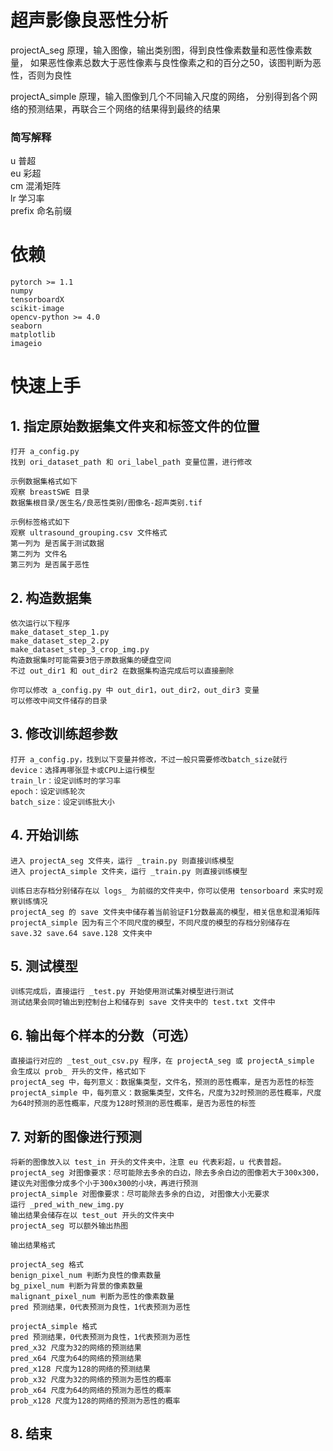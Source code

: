 # 超声影像良恶性分析

projectA_seg 原理，输入图像，输出类别图，得到良性像素数量和恶性像素数量，
如果恶性像素总数大于恶性像素与良性像素之和的百分之50，该图判断为恶性，否则为良性  

projectA_simple 原理，输入图像到几个不同输入尺度的网络，
分别得到各个网络的预测结果，再联合三个网络的结果得到最终的结果  

### 简写解释
u 普超  
eu 彩超  
cm 混淆矩阵  
lr 学习率  
prefix 命名前缀  

# 依赖
```
pytorch >= 1.1  
numpy  
tensorboardX  
scikit-image  
opencv-python >= 4.0  
seaborn  
matplotlib  
imageio  
```

# 快速上手
## 1. 指定原始数据集文件夹和标签文件的位置  
    打开 a_config.py  
    找到 ori_dataset_path 和 ori_label_path 变量位置，进行修改  
    
    示例数据集格式如下  
    观察 breastSWE 目录  
    数据集根目录/医生名/良恶性类别/图像名-超声类别.tif  
    
    示例标签格式如下  
    观察 ultrasound_grouping.csv 文件格式  
    第一列为 是否属于测试数据  
    第二列为 文件名  
    第三列为 是否属于恶性  

## 2. 构造数据集
    依次运行以下程序  
    make_dataset_step_1.py  
    make_dataset_step_2.py  
    make_dataset_step_3_crop_img.py  
    构造数据集时可能需要3倍于原数据集的硬盘空间  
    不过 out_dir1 和 out_dir2 在数据集构造完成后可以直接删除  
    
    你可以修改 a_config.py 中 out_dir1，out_dir2，out_dir3 变量  
    可以修改中间文件储存的目录  

## 3. 修改训练超参数  
    打开 a_config.py，找到以下变量并修改，不过一般只需要修改batch_size就行  
    device：选择再哪张显卡或CPU上运行模型  
    train_lr：设定训练时的学习率  
    epoch：设定训练轮次  
    batch_size：设定训练批大小  

## 4. 开始训练  
    进入 projectA_seg 文件夹，运行 _train.py 则直接训练模型  
    进入 projectA_simple 文件夹，运行 _train.py 则直接训练模型  
    
    训练日志存档分别储存在以 logs_ 为前缀的文件夹中，你可以使用 tensorboard 来实时观察训练情况  
    projectA_seg 的 save 文件夹中储存着当前验证F1分数最高的模型，相关信息和混淆矩阵  
    projectA_simple 因为有三个不同尺度的模型，不同尺度的模型的存档分别储存在 save.32 save.64 save.128 文件夹中  

## 5. 测试模型  
    训练完成后，直接运行 _test.py 开始使用测试集对模型进行测试    
    测试结果会同时输出到控制台上和储存到 save 文件夹中的 test.txt 文件中  

## 6. 输出每个样本的分数（可选）  
    直接运行对应的 _test_out_csv.py 程序，在 projectA_seg 或 projectA_simple   
    会生成以 prob_ 开头的文件，格式如下  
    projectA_seg 中，每列意义：数据集类型，文件名，预测的恶性概率，是否为恶性的标签  
    projectA_simple 中，每列意义：数据集类型，文件名，尺度为32时预测的恶性概率，尺度为64时预测的恶性概率，尺度为128时预测的恶性概率，是否为恶性的标签  

## 7. 对新的图像进行预测  
    将新的图像放入以 test_in 开头的文件夹中，注意 eu 代表彩超，u 代表普超。  
    projectA_seg 对图像要求：尽可能除去多余的白边，除去多余白边的图像若大于300x300，建议先对图像分成多个小于300x300的小块，再进行预测    
    projectA_simple 对图像要求：尽可能除去多余的白边, 对图像大小无要求  
    运行 _pred_with_new_img.py  
    输出结果会储存在以 test_out 开头的文件夹中  
    projectA_seg 可以额外输出热图  
    
    输出结果格式  
    
    projectA_seg 格式  
    benign_pixel_num 判断为良性的像素数量  
    bg_pixel_num 判断为背景的像素数量  
    malignant_pixel_num 判断为恶性的像素数量  
    pred 预测结果，0代表预测为良性，1代表预测为恶性  
    
    projectA_simple 格式  
    pred 预测结果，0代表预测为良性，1代表预测为恶性  
    pred_x32 尺度为32的网络的预测结果  
    pred_x64 尺度为64的网络的预测结果  
    pred_x128 尺度为128的网络的预测结果  
    prob_x32 尺度为32的网络的预测为恶性的概率  
    prob_x64 尺度为64的网络的预测为恶性的概率  
    prob_x128 尺度为128的网络的预测为恶性的概率  

## 8. 结束

